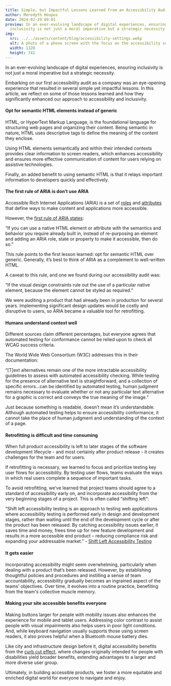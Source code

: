 ```yaml
---
title: Simple, but Impactful Lessons Learned From an Accessibility Audit
author: Meredyth Houpos
date: 2024-02-29 09:01
preview: In an ever-evolving landscape of digital experiences, ensuring
  inclusivity is not just a moral imperative but a strategic necessity.
img:
  src: ../../assets/content/blog/accessibility-settings.webp
  alt: A photo of a phone screen with the focus on the accessibility settings
  width: 1320
  height: 742
---
```

In an ever-evolving landscape of digital experiences, ensuring inclusivity is not just a moral imperative but a strategic necessity.

Embarking on our first accessibility audit as a company was an eye-opening experience that resulted in several simple yet impactful lessons. In this article, we reflect on some of those lessons learned and how they significantly enhanced our approach to accessibility and inclusivity.

#### Opt for semantic HTML elements instead of generic

HTML, or HyperText Markup Language, is the foundational language for structuring web pages and organizing their content. Being semantic in nature, HTML uses descriptive tags to define the meaning of the content they enclose.

Using HTML elements semantically and within their intended contexts provides clear information to screen readers, which enhances accessibility and ensures more effective communication of content for users relying on assistive technologies.

Finally, an added benefit to using semantic HTML is that it relays important information to developers quickly and effectively.

#### The first rule of ARIA is don’t use ARIA

Accessible Rich Internet Applications (ARIA) is a set of [roles](https://developer.mozilla.org/en-US/docs/Web/Accessibility/ARIA/Roles) and [attributes](https://developer.mozilla.org/en-US/docs/Web/Accessibility/ARIA/Attributes) that define ways to make content and applications more accessible.

However, the [first rule of ARIA states](https://www.w3.org/TR/using-aria/#firstrule):

“If you can use a native HTML element or attribute with the semantics and behavior you require already built in, instead of re-purposing an element and adding an ARIA role, state or property to make it accessible, then do so.”

This rule points to the first lesson learned: opt for semantic HTML over generic. Generally, it’s best to think of ARIA as a complement to well-written HTML.

A caveat to this rule, and one we found during our accessibility audit was:

“If the visual design constraints rule out the use of a particular native element, because the element cannot be styled as required.”

We were auditing a product that had already been in production for several years. Implementing significant design updates would be costly and disruptive to users, so ARIA became a valuable tool for retrofitting.

#### Humans understand context well

Different sources claim different percentages, but everyone agrees that automated testing for conformance cannot be relied upon to check all WCAG success criteria.

The World Wide Web Consortium (W3C) addresses this in their documentation:

“[T]ext alternatives remain one of the more intractable accessibility guidelines to assess with automated accessibility checking. While testing for the presence of alternative text is straightforward, and a collection of specific errors…can be identified by automated testing, human judgment remains necessary to evaluate whether or not any particular text alternative for a graphic is correct and conveys the true meaning of the image.”

Just because something is readable, doesn’t mean it’s understandable. Although automated testing helps to ensure accessibility conformance, it cannot take the place of human judgment and understanding of the context of a page.

#### Retrofitting is difficult and time consuming

When full product accessibility is left to later stages of the software development lifecycle - and most certainly after product release - it creates challenges for the team and for users.

If retrofitting is necessary, we learned to focus and prioritize testing key user flows for accessibility.   By testing user flows, teams evaluate the ways in which real users complete a sequence of important tasks.

To avoid retrofitting, we’ve learned that project teams should agree to a standard of accessibility early on, and incorporate accessibility from the very beginning stages of a project. This is often called “shifting left”:

“Shift left accessibility testing is an approach to testing web applications where accessibility testing is performed early in design and development stages, rather than waiting until the end of the development cycle or after the product has been released. By catching accessibility issues earlier, it saves time and money, frees time up for new feature development and results in a more accessible end product – reducing compliance risk and expanding your addressable market.” - [Shift Left Accessibility Testing](https://www.deque.com/shift-left-testing-solutions/)

#### It gets easier

Incorporating accessibility might seem overwhelming, particularly when dealing with a product that’s been released. However, by establishing thoughtful policies and procedures and instilling a sense of team accountability, accessibility gradually becomes an ingrained aspect of the teams’ objectives. Over time, it evolves into a routine practice, benefiting from the team's collective muscle memory.

#### Making your site accessible benefits everyone

Making buttons larger for people with mobility issues also enhances the experience for mobile and tablet users. Addressing color contrast to assist people with visual impairments also helps users in poor light conditions. And, while keyboard navigation usually supports those using screen readers, it also proves helpful when a Bluetooth mouse battery dies.

Like city and infrastructure design before it, digital accessibility benefits from the [curb cut effect](https://en.wikipedia.org/wiki/Curb_cut_effect), where changes originally intended for people with disabilities yield broader benefits, extending advantages to a larger and more diverse user group.

Ultimately, in building accessible products, we foster a more equitable and enriched digital world for everyone to navigate and enjoy.
